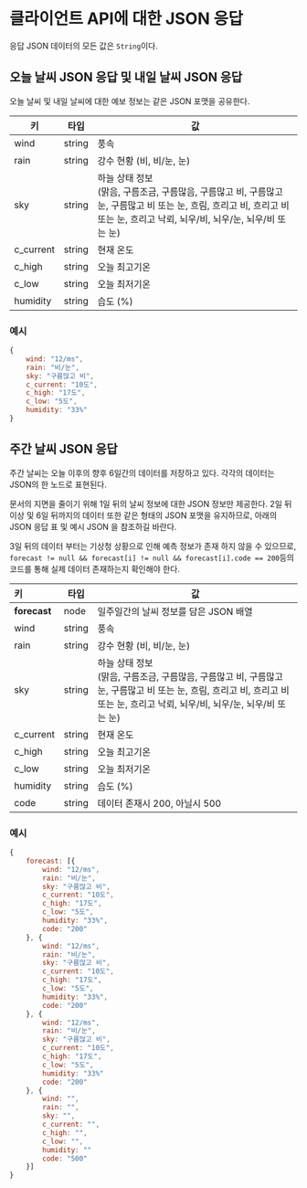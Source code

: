 # 클라이언트 API에 대한 JSON 응답 
응답 JSON 데이터의 모든 값은 `String`이다.

## 오늘 날씨 JSON 응답 및 내일 날씨 JSON 응답 

오늘 날씨 및 내일 날씨에 대한 예보 정보는 같은 JSON 포맷을 공유한다. 

| 키        | 타입   | 값                                                           |
| --------- | ------ | ------------------------------------------------------------ |
| wind      | string | 풍속                                                         |
| rain      | string | 강수 현황 (비, 비/눈, 눈)                                    |
| sky       | string | 하늘 상태 정보<br />(맑음, 구름조금, 구름많음, 구름많고 비, 구름많고 눈, 구름많고 비 또는 눈, 흐림, 흐리고 비, 흐리고 비 또는 눈, 흐리고 낙뢰, 뇌우/비, 뇌우/눈, 뇌우/비 또는 눈) |
| c_current | string | 현재 온도                                                    |
| c_high    | string | 오늘 최고기온                                                |
| c_low     | string | 오늘 최저기온                                                |
| humidity  | string | 습도 (%)                                                     |

### 예시

```javascript
{
    wind: "12/ms",
    rain: "비/눈",
    sky: "구름많고 비",
    c_current: "10도",
    c_high: "17도",
    c_low: "5도",
    humidity: "33%"
}
```



## 주간 날씨 JSON 응답

주간 날씨는 오늘 이후의 향후 6일간의 데이터를 저장하고 있다. 각각의 데이터는 JSON의 한 노드로 표현된다.

문서의 지면을 줄이기 위해 1일 뒤의 날씨 정보에 대한 JSON 정보만 제공한다. 2일 뒤 이상 및 6일 뒤까지의 데이터 또한 같은 형태의 JSON 포맷을 유지하므로, 아래의 JSON 응답 표 및 예시 JSON 을 참조하길 바란다.

3일 뒤의 데이터 부터는 기상청 상황으로 인해 예측 정보가 존재 하지 않을 수 있으므로, `forecast != null && forecast[i] != null && forecast[i].code == 200`등의 코드를 통해 실제 데이터 존재하는지 확인해야 한다. 

| 키           | 타입   | 값                                |
| :----------- | ------ | --------------------------------- |
| **forecast** | node   | 일주일간의 날씨 정보를 담은 JSON 배열 |
| wind         | string | 풍속                              |
| rain      | string | 강수 현황 (비, 비/눈, 눈)                                    |
| sky       | string | 하늘 상태 정보<br />(맑음, 구름조금, 구름많음, 구름많고 비, 구름많고 눈, 구름많고 비 또는 눈, 흐림, 흐리고 비, 흐리고 비 또는 눈, 흐리고 낙뢰, 뇌우/비, 뇌우/눈, 뇌우/비 또는 눈) |
| c_current | string | 현재 온도                                                    |
| c_high    | string | 오늘 최고기온                                                |
| c_low     | string | 오늘 최저기온                                                |
| humidity  | string | 습도 (%)                                                     |
| code | string | 데이터 존재시 200, 아닐시 500 |

### 예시

```javascript
{
    forecast: [{
        wind: "12/ms",
        rain: "비/눈",
        sky: "구름많고 비",
        c_current: "10도",
        c_high: "17도",
        c_low: "5도",
        humidity: "33%",
        code: "200"
    }, {
        wind: "12/ms",
        rain: "비/눈",
        sky: "구름많고 비",
        c_current: "10도",
        c_high: "17도",
        c_low: "5도",
        humidity: "33%",
		code: "200"
    }, {
        wind: "12/ms",
        rain: "비/눈",
        sky: "구름많고 비",
        c_current: "10도",
        c_high: "17도",
        c_low: "5도",
        humidity: "33%"
        code: "200"
    }, {
        wind: "",
        rain: "",
        sky: "",
        c_current: "",
        c_high: "",
        c_low: "",
        humidity: ""
        code: "500"
    }]
}
```

